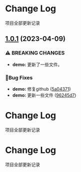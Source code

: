 # Change Log

项目全部更新记录

<!-- #region recent-beta -->

## [1.0.1](https://github.com/release-jf/release-hope/compare/v1.0.0...v1.0.1) (2023-04-09)


### ⚠ BREAKING CHANGES

* **demo:** 更新了一些文件。

### 🐛Bug Fixes

* **demo:** 修复github ([5a04371](https://github.com/release-jf/release-hope/commit/5a04371b073e30e2d7294860cff6b24d9a5b39c6))
* **demo:** 更新一些文件 ([96245d7](https://github.com/release-jf/release-hope/commit/96245d7af4a4f5dbc0bd9992e7a05fce48ac4174))

# Change Log

项目全部更新记录

<!-- #region recent-beta -->

# Change Log

项目全部更新记录

<!-- #region recent-beta -->



<!-- #endregion recent-beta -->
